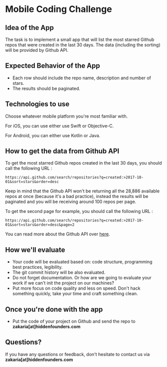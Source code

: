 # Mobile Coding Challenge

## Idea of the App 
The task is to implement a small app that will list the most starred Github repos that were created in the last 30 days. The data (including the sorting) will be provided by Github API. 

## Expected Behavior of the App

* Each row should include the repo name, description and number of stars.
* The results should be paginated. 

## Technologies to use 
Choose whatever mobile platform you're most familiar with. 

For iOS, you can use either use Swift or Objective-C. 

For Android, you can either use Kotlin or Java. 

## How to get the data from Github API 
To get the most starred Github repos created in the last 30 days, you should call the following URL :

`https://api.github.com/search/repositories?q=created:>2017-10-01&sort=stars&order=desc`

Keep in mind that the Github API won't be returning all the 28,886 available repos at once (because it's a bad practice), instead the results will be paginated and you will be receiving around 100 repos per page.  

To get the second page for example, you should call the following URL :    

`https://api.github.com/search/repositories?q=created:>2017-10-01&sort=stars&order=desc&page=2`

You can read more about the Github API over [here](https://developer.github.com/v3/search/#search-repositories
).

## How we'll evaluate
* Your code will be evaluated based on: code structure, programming best practices, legibility. 
* The git commit history will be also evaluated.
* Do not forget documentation. Or how are we going to evaluate your work if we can't init the project on our machines? 
* Put more focus on code quality and less on speed. Don't hack something quickly, take your time and craft something clean. 

## Once you're done with the app 
* Put the code of your project on Github and send the repo to **zakaria[at]hiddenfounders.com**

## Questions?
If you have any questions or feedback, don't hesitate to contact us via **zakaria[at]hiddenfounders.com**

